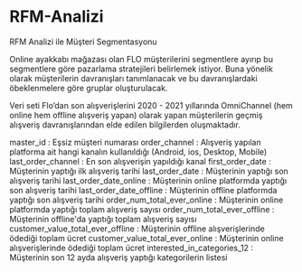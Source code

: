 # RFM-Analizi
RFM Analizi ile Müşteri Segmentasyonu

Online ayakkabı mağazası olan FLO müşterilerini segmentlere ayırıp bu segmentlere göre pazarlama stratejileri belirlemek istiyor. Buna yönelik olarak müşterilerin davranışları tanımlanacak ve bu davranışlardaki öbeklenmelere göre gruplar oluşturulacak.

Veri seti Flo’dan son alışverişlerini 2020 - 2021 yıllarında OmniChannel (hem online hem offline alışveriş yapan) olarak yapan müşterilerin geçmiş alışveriş davranışlarından elde edilen bilgilerden oluşmaktadır.

master_id : Eşsiz müşteri numarası
order_channel :  Alışveriş yapılan platforma ait hangi kanalın kullanıldığı (Android, ios, Desktop, Mobile)
last_order_channel : En son alışverişin yapıldığı kanal
first_order_date : Müşterinin yaptığı ilk alışveriş tarihi
last_order_date : Müşterinin yaptığı son alışveriş tarihi
last_order_date_online : Müşterinin online platformda yaptığı son alışveriş tarihi
last_order_date_offline : Müşterinin offline platformda yaptığı son alışveriş tarihi
order_num_total_ever_online : Müşterinin online platformda yaptığı toplam alışveriş sayısı
order_num_total_ever_offline : Müşterinin offline'da yaptığı toplam alışveriş sayısı
customer_value_total_ever_offline : Müşterinin offline alışverişlerinde ödediği toplam ücret
customer_value_total_ever_online : Müşterinin online alışverişlerinde ödediği toplam ücret
interested_in_categories_12 : Müşterinin son 12 ayda alışveriş yaptığı kategorilerin listesi

